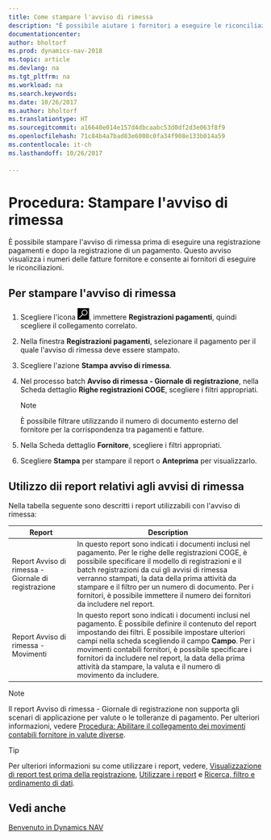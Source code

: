 ```yaml
---
title: Come stampare l'avviso di rimessa
description: "È possibile aiutare i fornitori a eseguire le riconciliazioni stampando l'avviso di rimessa prima di effettuare una registrazione pagamenti e dopo la registrazione di un pagamento."
documentationcenter: 
author: bholtorf
ms.prod: dynamics-nav-2018
ms.topic: article
ms.devlang: na
ms.tgt_pltfrm: na
ms.workload: na
ms.search.keywords: 
ms.date: 10/26/2017
ms.author: bholtorf
ms.translationtype: HT
ms.sourcegitcommit: a16640e014e157d4dbcaabc53d0df2d3e063f8f9
ms.openlocfilehash: 71c84b4a7bad83e6008c0fa34f908e133b014a59
ms.contentlocale: it-ch
ms.lasthandoff: 10/26/2017

---
```


# <a name="how-to-print-remittance-advice"></a>Procedura: Stampare l'avviso di rimessa
È possibile stampare l'avviso di rimessa prima di eseguire una registrazione pagamenti e dopo la registrazione di un pagamento. Questo avviso visualizza i numeri delle fatture fornitore e consente ai fornitori di eseguire le riconciliazioni.

## <a name="to-print-remittance-advice"></a>Per stampare l'avviso di rimessa
1. Scegliere l'icona ![Cerca pagina o report](media/ui-search/search_small.png "icona Cerca pagina o report"), immettere **Registrazioni pagamenti**, quindi scegliere il collegamento correlato.  
2. Nella finestra **Registrazioni pagamenti**, selezionare il pagamento per il quale l'avviso di rimessa deve essere stampato.  
3. Scegliere l'azione **Stampa avviso di rimessa**.  
4. Nel processo batch **Avviso di rimessa - Giornale di registrazione**, nella Scheda dettaglio **Righe registrazioni COGE**, scegliere i filtri appropriati.  
  
    >[!Note]
    > È possibile filtrare utilizzando il numero di documento esterno del fornitore per la corrispondenza tra pagamenti e fatture.

5. Nella Scheda dettaglio **Fornitore**, scegliere i filtri appropriati.  
6. Scegliere **Stampa** per stampare il report o **Anteprima** per visualizzarlo.  

## <a name="using-remittance-advice-reports"></a>Utilizzo dii report relativi agli avvisi di rimessa
Nella tabella seguente sono descritti i report utilizzabili con l'avviso di rimessa:

|Report|Description|
|----|----|
|Report Avviso di rimessa - Giornale di registrazione|In questo report sono indicati i documenti inclusi nel pagamento. Per le righe delle registrazioni COGE, è possibile specificare il modello di registrazioni e il batch registrazioni da cui gli avvisi di rimessa verranno stampati, la data della prima attività da stampare e il filtro per un numero di documento. Per i fornitori, è possibile immettere il numero dei fornitori da includere nel report. |
|Report Avviso di rimessa - Movimenti| In questo report sono indicati i documenti inclusi nel pagamento. È possibile definire il contenuto del report impostando dei filtri. È possibile impostare ulteriori campi nella scheda scegliendo il campo **Campo**. Per i movimenti contabili fornitori, è possibile specificare i fornitori da includere nel report, la data della prima attività da stampare, la valuta e il numero di movimento da includere. |

> [!Note]
> Il report Avviso di rimessa - Giornale di registrazione non supporta gli scenari di applicazione per valute o le tolleranze di pagamento. Per ulteriori informazioni, vedere [Procedura: Abilitare il collegamento dei movimenti contabili fornitore in valute diverse](finance-how-enable-application-ledger-entries-different-currencies.md).

> [!Tip]
> Per ulteriori informazioni su come utilizzare i report, vedere, [Visualizzazione di report test prima della registrazione](ui-how-view-test-reports-posting.md), [Utilizzare i report](ui-work-report.md) e [Ricerca, filtro e ordinamento di dati](ui-enter-criteria-filters.md).

## <a name="see-also"></a>Vedi anche  
[Benvenuto in Dynamics NAV](across-get-started.md)
